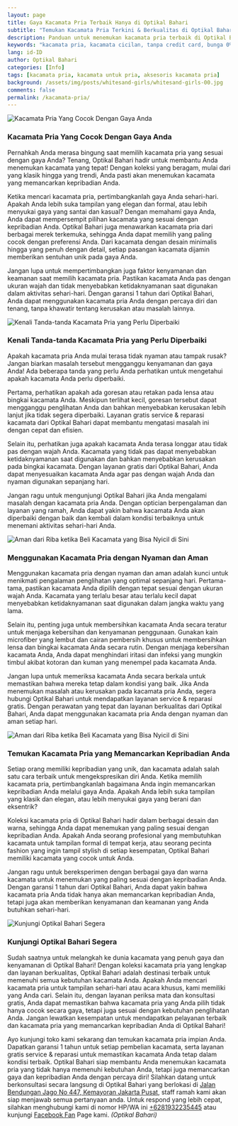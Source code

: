 ```yaml
---
layout: page
title: Gaya Kacamata Pria Terbaik Hanya di Optikal Bahari
subtitle: "Temukan Kacamata Pria Terkini & Berkualitas di Optikal Bahari, Dapatkan Periksa Mata Gratis, Cicilan 0% & Garansi Kacamata 1 Tahun"
description: Panduan untuk menemukan kacamata pria terbaik di Optikal Bahari, Periksa & Service Kacamata Gratis, Garansi 1 Tahun & Menerima Pembayaran KJP
keywords: "kacamata pria, kacamata cicilan, tanpa credit card, bunga 0% tanpa DP, cicilan ringan"
lang: id-ID
author: Optikal Bahari
categories: [Info]
tags: [kacamata pria, kacamata untuk pria, aksesoris kacamata pria]
background: /assets/img/posts/whitesand-girls/whitesand-girls-00.jpg
comments: false
permalink: /kacamata-pria/
---
```


<div class="card shadow p-3 bg-white mb-5">
  <img
    itemprop="image"
    data-src="/assets/img/posts/whitesand-girls/whitesand-girls-01.jpg"
    src="/assets/img/posts/whitesand-girls/whitesand-girls-01.jpg"
    class="card-img-top"
    title="Kacamata Pria Yang Cocok Dengan Gaya Anda"
    alt="Kacamata Pria Yang Cocok Dengan Gaya Anda">
  <div class="card-body">
    <h3 class="card-title">
      Kacamata Pria Yang Cocok Dengan Gaya Anda
    </h3>
    <p class="card-text">
      Pernahkah Anda merasa bingung saat memilih kacamata pria yang sesuai dengan gaya Anda? Tenang, Optikal                                                                           
            Bahari hadir untuk membantu Anda menemukan kacamata yang tepat! Dengan koleksi yang beragam, mulai dari yang
            klasik hingga yang trendi, Anda pasti akan menemukan kacamata yang memancarkan kepribadian Anda.
    </p>
    <p class="card-text">
      Ketika mencari kacamata pria, pertimbangkanlah gaya Anda sehari-hari. Apakah Anda lebih suka tampilan yang                                                                           
            elegan dan formal, atau lebih menyukai gaya yang santai dan kasual? Dengan memahami gaya Anda, Anda dapat
            mempersempit pilihan kacamata yang sesuai dengan kepribadian Anda. Optikal Bahari juga menawarkan kacamata
            pria dari berbagai merek terkemuka, sehingga Anda dapat memilih yang paling cocok dengan preferensi Anda.
            Dari kacamata dengan desain minimalis hingga yang penuh dengan detail, setiap pasangan kacamata dijamin
            memberikan sentuhan unik pada gaya Anda.
    </p>
    <p class="card-text">
      Jangan lupa untuk mempertimbangkan juga faktor kenyamanan dan keamanan saat memilih kacamata pria. Pastikan                                                                           
            kacamata Anda pas dengan ukuran wajah dan tidak menyebabkan ketidaknyamanan saat digunakan dalam aktivitas
            sehari-hari. Dengan garansi 1 tahun dari Optikal Bahari, Anda dapat menggunakan kacamata pria Anda dengan
            percaya diri dan tenang, tanpa khawatir tentang kerusakan atau masalah lainnya.
    </p>
  </div>
</div>

<div class="card shadow p-3 bg-white mb-5">
  <img
    data-src="/assets/img/posts/whitesand-girls/whitesand-girls-02.jpg"
    src="/assets/img/posts/whitesand-girls/whitesand-girls-02.jpg"
    title="Kenali Tanda-tanda Kacamata Pria yang Perlu Diperbaiki"
    class="card-img-top"
    alt="Kenali Tanda-tanda Kacamata Pria yang Perlu Diperbaiki">
  <div class="card-body">
    <h3 class="card-title">
      Kenali Tanda-tanda Kacamata Pria yang Perlu Diperbaiki
    </h3>
    <p class="card-text">
      Apakah kacamata pria Anda mulai terasa tidak nyaman atau tampak rusak? Jangan biarkan masalah tersebut                                                                           
            mengganggu kenyamanan dan gaya Anda! Ada beberapa tanda yang perlu Anda perhatikan untuk mengetahui apakah
            kacamata Anda perlu diperbaiki.
    </p>
    <p class="card-text">
      Pertama, perhatikan apakah ada goresan atau retakan pada lensa atau bingkai kacamata Anda. Meskipun terlihat                                                                           
            kecil, goresan tersebut dapat mengganggu penglihatan Anda dan bahkan menyebabkan kerusakan lebih lanjut jika
            tidak segera diperbaiki. Layanan gratis service & reparasi kacamata dari Optikal Bahari dapat membantu
            mengatasi masalah ini dengan cepat dan efisien.
    </p>
    <p class="card-text">
      Selain itu, perhatikan juga apakah kacamata Anda terasa longgar atau tidak pas dengan wajah Anda. Kacamata                                                                           
            yang tidak pas dapat menyebabkan ketidaknyamanan saat digunakan dan bahkan menyebabkan kerusakan pada
            bingkai kacamata. Dengan layanan gratis dari Optikal Bahari, Anda dapat menyesuaikan kacamata Anda agar pas
            dengan wajah Anda dan nyaman digunakan sepanjang hari.
    </p>
    <p class="card-text">
      Jangan ragu untuk mengunjungi Optikal Bahari jika Anda mengalami masalah dengan kacamata pria Anda. Dengan                                                                           
            optician berpengalaman dan layanan yang ramah, Anda dapat yakin bahwa kacamata Anda akan diperbaiki dengan
            baik dan kembali dalam kondisi terbaiknya untuk menemani aktivitas sehari-hari Anda.
    </p>
  </div>
</div>

<div class="card shadow p-3 bg-white mb-5">
  <img
    data-src="/assets/img/posts/whitesand-girls/whitesand-girls-03.jpg"
    src="/assets/img/posts/whitesand-girls/whitesand-girls-03.jpg"
    title="Aman dari Riba ketika Beli Kacamata yang Bisa Nyicil di Sini"
    class="card-img-top"
    alt="Aman dari Riba ketika Beli Kacamata yang Bisa Nyicil di Sini">
  <div class="card-body">
    <h3 class="card-title">
      Menggunakan Kacamata Pria dengan Nyaman dan Aman
    </h3>
    <p class="card-text">
      Menggunakan kacamata pria dengan nyaman dan aman adalah kunci untuk menikmati pengalaman penglihatan yang optimal sepanjang hari. Pertama-tama, pastikan kacamata Anda dipilih dengan tepat sesuai dengan ukuran wajah Anda. Kacamata yang terlalu besar atau terlalu kecil dapat menyebabkan ketidaknyamanan saat digunakan dalam jangka waktu yang lama.
    </p>
    <p class="card-text">
      Selain itu, penting juga untuk membersihkan kacamata Anda secara teratur untuk menjaga kebersihan dan kenyamanan penggunaan. Gunakan kain microfiber yang lembut dan cairan pembersih khusus untuk membersihkan lensa dan bingkai kacamata Anda secara rutin. Dengan menjaga kebersihan kacamata Anda, Anda dapat menghindari iritasi dan infeksi yang mungkin timbul akibat kotoran dan kuman yang menempel pada kacamata Anda.
    </p>
    <p class="card-text">
      Jangan lupa untuk memeriksa kacamata Anda secara berkala untuk memastikan bahwa mereka tetap dalam kondisi yang baik. Jika Anda menemukan masalah atau kerusakan pada kacamata pria Anda, segera hubungi Optikal Bahari untuk mendapatkan layanan service & reparasi gratis. Dengan perawatan yang tepat dan layanan berkualitas dari Optikal Bahari, Anda dapat menggunakan kacamata pria Anda dengan nyaman dan aman setiap hari.
    </p>
  </div>
</div>

<div class="card shadow p-3 bg-white mb-5">
  <img
    data-src="/assets/img/posts/whitesand-girls/whitesand-girls-04.jpg"
    src="/assets/img/posts/whitesand-girls/whitesand-girls-04.jpg"
    title="Aman dari Riba ketika Beli Kacamata yang Bisa Nyicil di Sini"
    class="card-img-top"
    alt="Aman dari Riba ketika Beli Kacamata yang Bisa Nyicil di Sini">
  <div class="card-body">
    <h3 class="card-title">
      Temukan Kacamata Pria yang Memancarkan Kepribadian Anda
    </h3>
    <p class="card-text">
      Setiap orang memiliki kepribadian yang unik, dan kacamata adalah salah satu cara terbaik untuk mengekspresikan diri Anda. Ketika memilih kacamata pria, pertimbangkanlah bagaimana Anda ingin memancarkan kepribadian Anda melalui gaya Anda. Apakah Anda lebih suka tampilan yang klasik dan elegan, atau lebih menyukai gaya yang berani dan eksentrik?
    </p>
    <p class="card-text">
      Koleksi kacamata pria di Optikal Bahari hadir dalam berbagai desain dan warna, sehingga Anda dapat menemukan yang paling sesuai dengan kepribadian Anda. Apakah Anda seorang profesional yang membutuhkan kacamata untuk tampilan formal di tempat kerja, atau seorang pecinta fashion yang ingin tampil stylish di setiap kesempatan, Optikal Bahari memiliki kacamata yang cocok untuk Anda.
    </p>
    <p class="card-text">
      Jangan ragu untuk bereksperimen dengan berbagai gaya dan warna kacamata untuk menemukan yang paling sesuai dengan kepribadian Anda. Dengan garansi 1 tahun dari Optikal Bahari, Anda dapat yakin bahwa kacamata pria Anda tidak hanya akan memancarkan kepribadian Anda, tetapi juga akan memberikan kenyamanan dan keamanan yang Anda butuhkan sehari-hari.
    </p>
  </div>
</div>

<div class="card shadow p-3 bg-white mb-5">
  <img
    data-src="/assets/img/posts/whitesand-girls/whitesand-girls-05.jpg"
    src="/assets/img/posts/whitesand-girls/whitesand-girls-05.jpg"
    title="Kunjungi Optikal Bahari Segera"
    class="card-img-top"
    alt="Kunjungi Optikal Bahari Segera">
  <div class="card-body">
    <h3 class="card-title">
      Kunjungi Optikal Bahari Segera
    </h3>
    <p class="card-text">
      Sudah saatnya untuk melangkah ke dunia kacamata yang penuh gaya dan kenyamanan di Optikal Bahari! Dengan koleksi kacamata pria yang lengkap dan layanan berkualitas, Optikal Bahari adalah destinasi terbaik untuk memenuhi semua kebutuhan kacamata Anda. Apakah Anda mencari kacamata pria untuk tampilan sehari-hari atau acara khusus, kami memiliki yang Anda cari. Selain itu, dengan layanan periksa mata dan konsultasi gratis, Anda dapat memastikan bahwa kacamata pria yang Anda pilih tidak hanya cocok secara gaya, tetapi juga sesuai dengan kebutuhan penglihatan Anda. Jangan lewatkan kesempatan untuk mendapatkan pelayanan terbaik dan kacamata pria yang memancarkan kepribadian Anda di Optikal Bahari!
    </p>
    <p class="card-text">
      Ayo kunjungi toko kami sekarang dan temukan kacamata pria impian Anda. Dapatkan garansi 1 tahun untuk setiap pembelian kacamata, serta layanan gratis service & reparasi untuk memastikan kacamata Anda tetap dalam kondisi terbaik. Optikal Bahari siap membantu Anda menemukan kacamata pria yang tidak hanya memenuhi kebutuhan Anda, tetapi juga memancarkan gaya dan kepribadian Anda dengan percaya diri!		                                
      Silahkan datang untuk berkonsultasi secara langsung di Optikal Bahari yang berlokasi di
      <a href="{{"/lokasi" | relative_url }}" title="Jalan Bendungan Jago No 447, Kemayoran Jakarta Pusat">Jalan Bendungan                                                                           
            Jago No 447, Kemayoran Jakarta Pusat</a>, staff ramah kami akan siap menjawab semua pertanyaan anda.                                                                           
            Untuk respond yang lebih cepat, silahkan menghubungi kami di nomor HP/WA ini
      <a
        href="https://api.whatsapp.com/send?phone=6281932235445&text=Hallo%2C+saya+butuh+informasi+lebih+lanjut+mengenai+Optikal+Bahari"
        id="WhatsAppClick"
        class="WhatsAppCall"
        title="Call WhatsApp">+6281932235445</a>
      atau kunjungi
      <a
        href="https://www.facebook.com/optikalbahari"
        id="FBClick"
        title="Facebook Page Optikal Bahari"
        class="FacebookPage">Facebook Fan</a>
      Page kami.
      <em>(Optikal Bahari)</em>
    </p>
  </div>
</div>